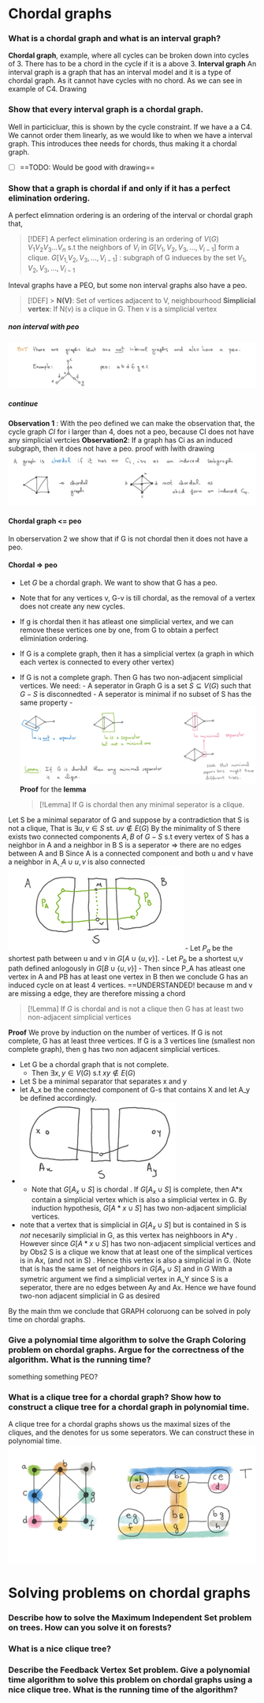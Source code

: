 # Chordal graphs

### What is a chordal graph and what is an interval graph?

**Chordal graph**, example, where all cycles can be broken down into cycles of 3. There has to be a chord in the cycle if it is a above 3.
**Interval graph**
An interval graph is a graph that has an interval model and it is a type of chordal graph.
As it cannot have cycles with no chord.
As we can see in example of C4. Drawing

### Show that every interval graph is a chordal graph.

Well in particicluar, this is shown by the cycle constraint. If we have a a C4. We cannot order them linearly, as we would like to when we have a interval graph. This introduces thee needs for chords, thus making it a chordal graph.

- [ ] ==TODO: Would be good with drawing==

### Show that a graph is chordal if and only if it has a perfect elimination ordering.

A perfect elimnation ordering is an ordering of the interval or chordal graph that,

> [!DEF]
> A perfect elimination ordering is an ordering of $V(G)$ $V_{1}V_{2}V_3...V_{n}$ s.t
> the neighbors of $V_i$ in $G[{V_{1},V_{2},V_3,...,V_{i-1}}]$ form a clique.
> $G[{V_{1,}V_{2},V_3,...,V_{i-1}}]$ : subgraph of G indueces by the set ${V_{1},V_{2},V_3,...,V_{i-1}}$

Inteval graphs have a PEO, but some non interval graphs also have a peo.

> [!DEF] > **N(V)**: Set of vertices adjacent to V, neighbourhood
> **Simplicial vertex**: If N(v) is a clique in G. Then v is a simplicial vertex

##### non interval with peo

![](pics/1.png)

##### continue

**Observation 1** : With the peo defined we can make the observation that, the cycle graph $CI$ for i larger than 4, does not a peo, because CI does not have any simplicial vertcies
**Observation2**: If a graph has Ci as an induced subgraph, then it does not have a peo.
proof with Íwith drawing
![](pics/2.png)

####

#### Chordal graph <= peo

In oberservation 2 we show that if G is not chordal then it does not have a peo.

#### Chordal => peo

- Let $G$ be a chordal graph. We want to show that G has a peo.
- Note that for any vertices v, G-v is till chordal, as the removal of a vertex does not create any new cycles.
- If g is chordal then it has atleast one simplicial vertex, and we can remove these vertices one by one, from G to obtain a perfect eliminiation ordering.

- If G is a complete graph, then it has a simplicial vertex (a graph in which each vertex is connected to every other vertex)

- If G is not a complete graph. Then G has two non-adjacent simplicial vertices. We need: - A seperator in Graph G is a set $S \subseteq V(G)$ such that $G-S$ is disconnedted - A seperator is minimal if no subset of S has the same property - ![](pics/3.png)
  **Proof** for the **lemma**
  > [!Lemma]
  > If G is chordal then any minimal seperator is a clique.

Let S be a minimal separator of G and suppose by a contradiction that S is not a clique, That is $\exists u,v \in S$ st. $uv \notin E(G)$
By the minimality of S there exists two connected components $A,B$ of $G-S$ s.t every vertex of S has a neighbor in A and a neighbor in B
S is a seperator => there are no edges between A and B
Since A is a connected component and both u and v have a neighbor in A, $A \cup {u,v}$ is also connected
![](pics/4.png) - Let $P_a$ be the shortest path between u and v in $G[{A\cup \{u,v\}}]$. - Let $P_b$ be a shortest u,v path defined anlogously in $G[{B\cup \{u,v\}}]$ - Then since P_A has atleast one vertex in A and PB has at least one vertex in B then we conclude G has an induced cycle on at least 4 vertices.
==UNDERSTANDED! because m and v are missing a edge, they are therefore missing a chord

> [!Lemma]
> If $G$ is chordal and is not a clique then G has at least two non-adjacent simplicial vertices

**Proof**
We prove by induction on the number of vertices.
If G is not complete, G has at least three vertices. If G is a 3 vertices line (smallest non complete graph), then g has two non adjacent simplicial vertices.

- Let G be a chordal graph that is not complete.
  - Then $\exists x,y \in V(G)$ s.t $xy \notin E(G)$
- Let S be a minimal separator that separates x and y
- let A_x be the connected component of G-s that contains X and let A_y be defined accordingly.
- ![](pics/oq.png)
  - Note that $G[A_{x}\cup S]$ is chordal . If $G[A_{x}\cup S]$ is complete, then A*x contain a simplicial vertex which is also a simplicial vertex in G. By induction hypothesis, $G[A*{x}\cup S]$ has two non-adjacent simplicial vertices.
- note that a vertex that is simplicial in $G[A_{x}\cup S]$ but is contained in S is _not_ necesarily simplicial in G, as this vertex has neighboors in A*y .
  However since $G[A*{x}\cup S]$ has two non-adjacent simplicial vertices and by Obs2 S is a clique we know that at least one of the simplical vertices is in Ax, (and not in S) . Hence this vertex is also a simplicial in G. (Note that is has the same set of neighbors in $G[A_{x}\cup S]$ and in $G$
  With a symetric argument we find a simplicial vertex in A_Y since S is a seperator, there are no edges between Ay and Ax. Hence we have found two-non adjacent simplicial in G as desired

By the main thm we conclude that GRAPH coloruong can be solved in poly time on chordal graphs.

### Give a polynomial time algorithm to solve the Graph Coloring problem on chordal graphs. Argue for the correctness of the algorithm. What is the running time?

something something PEO?

### What is a clique tree for a chordal graph? Show how to construct a clique tree for a chordal graph in polynomial time.

A clique tree for a chordal graphs shows us the maximal sizes of the cliques, and the denotes for us some seperators.
We can construct these in polynomial time.
![](pics/pq.png)

# Solving problems on chordal graphs

### Describe how to solve the Maximum Independent Set problem on trees. How can you solve it on forests?

### What is a nice clique tree?

### Describe the Feedback Vertex Set problem. Give a polynomial time algorithm to solve this problem on chordal graphs using a nice clique tree. What is the running time of the algorithm?
